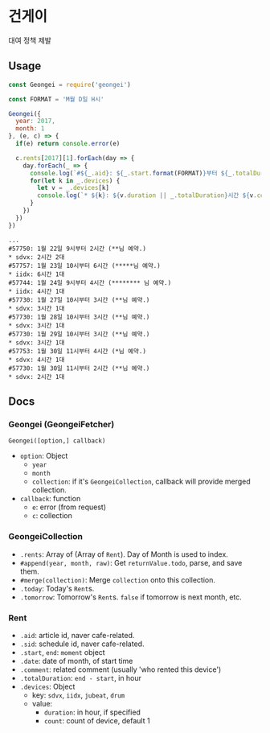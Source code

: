 건게이
======

대여 정책 제발

Usage
-----

```js
const Geongei = require('geongei')

const FORMAT = 'M월 D일 H시'

Geongei({
  year: 2017,
  month: 1
}, (e, c) => {
  if(e) return console.error(e)

  c.rents[2017][1].forEach(day => {
    day.forEach(_ => {
      console.log(`#${_.aid}: ${_.start.format(FORMAT)}부터 ${_.totalDuration}시간 (${_.comment})`)
      for(let k in _.devices) {
        let v = _.devices[k]
        console.log(`* ${k}: ${v.duration || _.totalDuration}시간 ${v.count || 1}대`)
      }
    })
  })
})
```

```
...
#57750: 1월 22일 9시부터 2시간 (**님 예약.)
* sdvx: 2시간 2대
#57757: 1월 23일 10시부터 6시간 (*****님 예약.)
* iidx: 6시간 1대
#57744: 1월 24일 9시부터 4시간 (******** 님 예약.)
* iidx: 4시간 1대
#57730: 1월 27일 10시부터 3시간 (**님 예약.)
* sdvx: 3시간 1대
#57730: 1월 28일 10시부터 3시간 (**님 예약.)
* sdvx: 3시간 1대
#57730: 1월 29일 10시부터 3시간 (**님 예약.)
* sdvx: 3시간 1대
#57753: 1월 30일 11시부터 4시간 (*님 예약.)
* sdvx: 4시간 1대
#57730: 1월 30일 11시부터 2시간 (**님 예약.)
* sdvx: 2시간 1대
```

Docs
----

### Geongei (GeongeiFetcher)

`Geongei([option,] callback)`

* `option`: Object
  * `year`
  * `month`
  * `collection`: if it's `GeongeiCollection`, callback will provide merged collection.
* `callback`: function
  * `e`: error (from request)
  * `c`: collection

### GeongeiCollection

* `.rents`: Array of (Array of `Rent`). Day of Month is used to index.
* `#append(year, month, raw)`: Get `returnValue.todo`, parse, and save them.
* `#merge(collection)`: Merge `collection` onto this collection.
* `.today`: Today's `Rent`s.
* `.tomorrow`: Tomorrow's `Rent`s. `false` if tomorrow is next month, etc.

### Rent

* `.aid`: article id, naver cafe-related.
* `.sid`: schedule id, naver cafe-related.
* `.start`, `end`: `moment` object
* `.date`: date of month, of start time
* `.comment`: related comment (usually 'who rented this device')
* `.totalDuration`: `end - start`, in hour
* `.devices`: Object
  * key: `sdvx`, `iidx`, `jubeat`, `drum`
  * value:
    * `duration`: in hour, if specified
    * `count`: count of device, default 1

